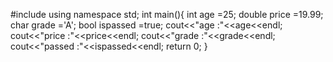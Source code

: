#include<iostream>
using namespace std;
int main(){
int age =25;
double price =19.99;
char grade ='A';
bool ispassed =true;
cout<<"age :"<<age<<endl;
cout<<"price :"<<price<<endl;
cout<<"grade :"<<grade<<endl;
cout<<"passed :"<<ispassed<<endl;
return 0;
    }

